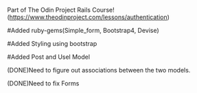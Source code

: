 

Part of The Odin Project Rails Course!(https://www.theodinproject.com/lessons/authentication)

#Added ruby-gems(Simple_form, Bootstrap4, Devise)

#Added Styling using bootstrap

#Added Post and Usel Model

(DONE)Need to figure out associations between the two models.

(DONE)Need to fix Forms

